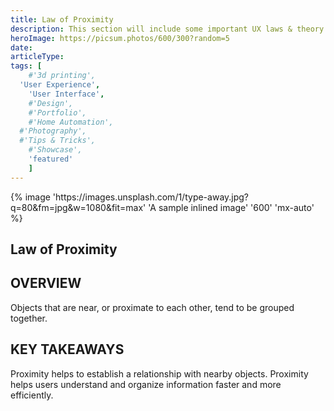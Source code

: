 ```yaml
---
title: Law of Proximity
description: This section will include some important UX laws & theory
heroImage: https://picsum.photos/600/300?random=5
date:
articleType:
tags: [
	#'3d printing',
  'User Experience',
	'User Interface',
	#'Design',
	#'Portfolio',
	#'Home Automation',
  #'Photography',
  #'Tips & Tricks',
	#'Showcase',
	'featured'
	]
---
```



<article>
{% image 'https://images.unsplash.com/1/type-away.jpg?q=80&fm=jpg&w=1080&fit=max' 'A sample inlined image' '600' 'mx-auto' %}

# Law of Proximity

## OVERVIEW

Objects that are near, or proximate to each other, tend to be grouped together.


## KEY TAKEAWAYS

Proximity helps to establish a relationship with nearby objects. Proximity helps users understand and organize information faster and more efficiently.


</article>

